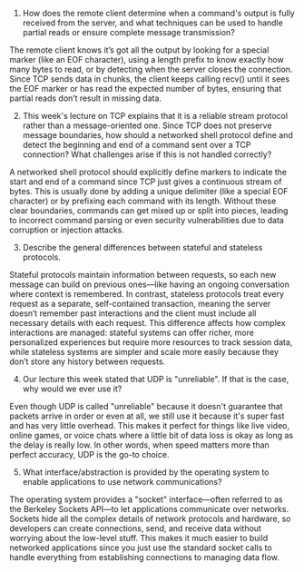1. How does the remote client determine when a command's output is fully received from the server, and what techniques can be used to handle partial reads or ensure complete message transmission?

The remote client knows it’s got all the output by looking for a special marker (like an EOF character), using a length prefix to know exactly how many bytes to read, or by detecting when the server closes the connection. Since TCP sends data in chunks, the client keeps calling recv() until it sees the EOF marker or has read the expected number of bytes, ensuring that partial reads don’t result in missing data.

2. This week's lecture on TCP explains that it is a reliable stream protocol rather than a message-oriented one. Since TCP does not preserve message boundaries, how should a networked shell protocol define and detect the beginning and end of a command sent over a TCP connection? What challenges arise if this is not handled correctly?

A networked shell protocol should explicitly define markers to indicate the start and end of a command since TCP just gives a continuous stream of bytes. This is usually done by adding a unique delimiter (like a special EOF character) or by prefixing each command with its length. Without these clear boundaries, commands can get mixed up or split into pieces, leading to incorrect command parsing or even security vulnerabilities due to data corruption or injection attacks.

3. Describe the general differences between stateful and stateless protocols.

Stateful protocols maintain information between requests, so each new message can build on previous ones—like having an ongoing conversation where context is remembered. In contrast, stateless protocols treat every request as a separate, self-contained transaction, meaning the server doesn’t remember past interactions and the client must include all necessary details with each request. This difference affects how complex interactions are managed: stateful systems can offer richer, more personalized experiences but require more resources to track session data, while stateless systems are simpler and scale more easily because they don’t store any history between requests.

4. Our lecture this week stated that UDP is "unreliable". If that is the case, why would we ever use it?

Even though UDP is called "unreliable" because it doesn't guarantee that packets arrive in order or even at all, we still use it because it's super fast and has very little overhead. This makes it perfect for things like live video, online games, or voice chats where a little bit of data loss is okay as long as the delay is really low. In other words, when speed matters more than perfect accuracy, UDP is the go-to choice.

5. What interface/abstraction is provided by the operating system to enable applications to use network communications?

The operating system provides a "socket" interface—often referred to as the Berkeley Sockets API—to let applications communicate over networks. Sockets hide all the complex details of network protocols and hardware, so developers can create connections, send, and receive data without worrying about the low-level stuff. This makes it much easier to build networked applications since you just use the standard socket calls to handle everything from establishing connections to managing data flow.